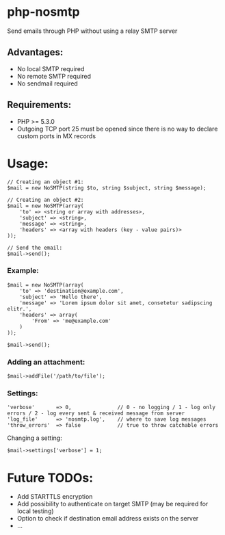 # php-nosmtp
Send emails through PHP without using a relay SMTP server

## Advantages:
- No local SMTP required
- No remote SMTP required
- No sendmail required

## Requirements:
- PHP >= 5.3.0
- Outgoing TCP port 25 must be opened since there is no way to declare custom ports in MX records

# Usage:
```
// Creating an object #1:
$mail = new NoSMTP(string $to, string $subject, string $message);

// Creating an object #2:
$mail = new NoSMTP(array(
	'to' => <string or array with addresses>,
	'subject' => <string>,
	'message' => <string>,
	'headers' => <array with headers (key - value pairs)>
));

// Send the email:
$mail->send();
```
### Example:
```
$mail = new NoSMTP(array(
	'to' => 'destination@example.com',
	'subject' => 'Hello there',
	'message' => 'Lorem ipsum dolor sit amet, consetetur sadipscing elitr.',
	'headers' => array(
		'From' => 'me@example.com'
	)
));

$mail->send();
```

### Adding an attachment:
```
$mail->addFile('/path/to/file');
```

### Settings:
```
'verbose' 		=> 0, 				// 0 - no logging / 1 - log only errors / 2 - log every sent & received message from server
'log_file' 		=> 'nosmtp.log', 	// where to save log messages
'throw_errors' 	=> false 			// true to throw catchable errors
```

Changing a setting:
```
$mail->settings['verbose'] = 1;
```

# Future TODOs:
- Add STARTTLS encryption
- Add possibility to authenticate on target SMTP (may be required for local testing)
- Option to check if destination email address exists on the server
- ...

